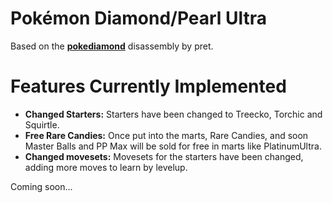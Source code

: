 # Pokémon Diamond/Pearl Ultra

Based on the [**pokediamond**](https://github.com/pret/pokediamond) disassembly by pret.

# Features Currently Implemented

- **Changed Starters:** Starters have been changed to Treecko, Torchic and Squirtle.
- **Free Rare Candies:** Once put into the marts, Rare Candies, and soon Master Balls and PP Max will be sold for free in marts like PlatinumUltra.
- **Changed movesets:** Movesets for the starters have been changed, adding more moves to learn by levelup.

Coming soon...
